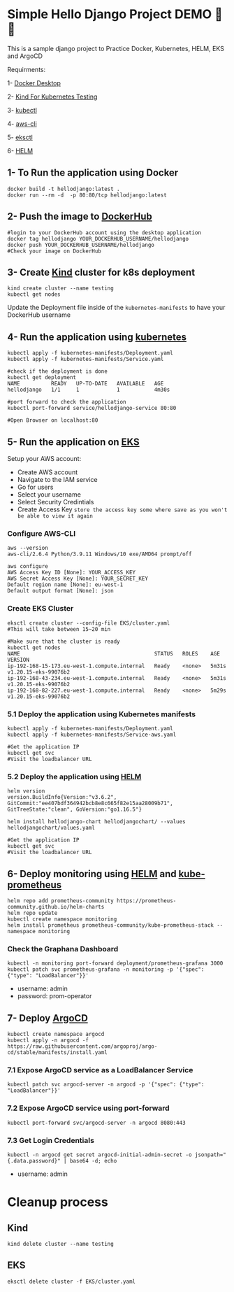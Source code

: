 # Simple Hello Django Project DEMO :hammer::wrench:

This is a sample django project to Practice Docker, Kubernetes, HELM, EKS and ArgoCD

Requirments:

1- [Docker Desktop](https://docs.docker.com/desktop/install/windows-install/)

2- [Kind For Kubernetes Testing](https://github.com/kubernetes-sigs/kind/releases/tag/v0.14.0)

3- [kubectl](https://kubernetes.io/docs/tasks/tools/install-kubectl-windows/)

4- [aws-cli](https://aws.amazon.com/cli/)

5- [eksctl](https://docs.aws.amazon.com/eks/latest/userguide/eksctl.html)

6- [HELM](https://helm.sh/docs/intro/install/)

## 1- To Run the application using Docker

```console
docker build -t hellodjango:latest .
docker run --rm -d  -p 80:80/tcp hellodjango:latest
```

## 2- Push the image to [DockerHub](https://hub.docker.com/)

```console
#login to your DockerHub account using the desktop application
docker tag hellodjango YOUR_DOCKERHUB_USERNAME/hellodjango
docker push YOUR_DOCKERHUB_USERNAME/hellodjango
#Check your image on DockerHub
```

## 3- Create [Kind](https://kind.sigs.k8s.io/) cluster for k8s deployment

```console
kind create cluster --name testing
kubectl get nodes
```

Update the Deployment file inside of the `kubernetes-manifests` to have your DockerHub username

## 4- Run the application using [kubernetes](https://kubernetes.io/)

```console
kubectl apply -f kubernetes-manifests/Deployment.yaml
kubectl apply -f kubernetes-manifests/Service.yaml

#check if the deployment is done
kubectl get deployment
NAME          READY   UP-TO-DATE   AVAILABLE   AGE
hellodjango   1/1     1            1           4m30s

#port forward to check the application
kubectl port-forward service/hellodjango-service 80:80

#Open Browser on localhost:80
```

## 5- Run the application on [EKS](https://aws.amazon.com/eks/)

Setup your AWS account:

- Create AWS account
- Navigate to the IAM service
- Go for users
- Select your username
- Select Security Credintials
- Create Access Key `store the access key some where save as you won't be able to view it again`

### Configure AWS-CLI

```console
aws --version
aws-cli/2.6.4 Python/3.9.11 Windows/10 exe/AMD64 prompt/off

aws configure
AWS Access Key ID [None]: YOUR_ACCESS_KEY
AWS Secret Access Key [None]: YOUR_SECRET_KEY
Default region name [None]: eu-west-1
Default output format [None]: json
```

### Create EKS Cluster

```console
eksctl create cluster --config-file EKS/cluster.yaml
#This will take between 15~20 min

#Make sure that the cluster is ready
kubectl get nodes
NAME                                           STATUS   ROLES    AGE     VERSION
ip-192-168-15-173.eu-west-1.compute.internal   Ready    <none>   5m31s   v1.20.15-eks-99076b2
ip-192-168-43-234.eu-west-1.compute.internal   Ready    <none>   5m31s   v1.20.15-eks-99076b2
ip-192-168-82-227.eu-west-1.compute.internal   Ready    <none>   5m29s   v1.20.15-eks-99076b2
```

### 5.1 Deploy the application using Kubernetes manifests

```console
kubectl apply -f kubernetes-manifests/Deployment.yaml
kubectl apply -f kubernetes-manifests/Service-aws.yaml

#Get the application IP
kubectl get svc
#Visit the loadbalancer URL
```

### 5.2 Deploy the application using [HELM](https://helm.sh/docs/intro/install/)

```console
helm version
version.BuildInfo{Version:"v3.6.2", GitCommit:"ee407bdf364942bcb8e8c665f82e15aa28009b71", GitTreeState:"clean", GoVersion:"go1.16.5"}

helm install hellodjango-chart hellodjangochart/ --values hellodjangochart/values.yaml

#Get the application IP
kubectl get svc
#Visit the loadbalancer URL
```

## 6- Deploy monitoring using [HELM](https://helm.sh/docs/intro/install/) and [kube-prometheus](https://github.com/prometheus-operator/kube-prometheus)

```console
helm repo add prometheus-community https://prometheus-community.github.io/helm-charts
helm repo update
kubectl create namespace monitoring
helm install prometheus prometheus-community/kube-prometheus-stack --namespace monitoring
```

### Check the Graphana Dashboard

```console
kubectl -n monitoring port-forward deployment/prometheus-grafana 3000
kubectl patch svc prometheus-grafana -n monitoring -p '{"spec": {"type": "LoadBalancer"}}'
```

- username: admin
- password: prom-operator

## 7- Deploy [ArgoCD](https://argo-cd.readthedocs.io/en/stable/getting_started/)

```console
kubectl create namespace argocd
kubectl apply -n argocd -f https://raw.githubusercontent.com/argoproj/argo-cd/stable/manifests/install.yaml
```

### 7.1 Expose ArgoCD service as a LoadBalancer Service

```console
kubectl patch svc argocd-server -n argocd -p '{"spec": {"type": "LoadBalancer"}}'
```

### 7.2 Expose ArgoCD service using port-forward

```console
kubectl port-forward svc/argocd-server -n argocd 8080:443
```

### 7.3 Get Login Credentials

```console
kubectl -n argocd get secret argocd-initial-admin-secret -o jsonpath="{.data.password}" | base64 -d; echo
```

- username: admin

# Cleanup process

## Kind

```console
kind delete cluster --name testing
```

## EKS

```console
eksctl delete cluster -f EKS/cluster.yaml
```
